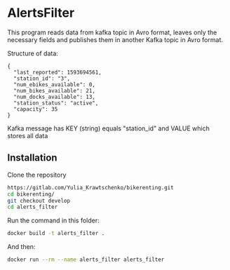 # AlertsFilter

This program reads data from kafka topic in Avro format, leaves only the necessary fields and publishes them in another Kafka topic in Avro format.

Structure of data:
```
{
  "last_reported": 1593694561,
  "station_id": "3",
  "num_ebikes_available": 0,
  "num_bikes_available": 21,
  "num_docks_available": 13,
  "station_status": "active",
  "capacity": 35
}
```

Kafka message has KEY (string) equals "station_id" and VALUE which stores all data

## Installation

Clone the repository 
```bash
https://gitlab.com/Yulia_Krawtschenko/bikerenting.git
cd bikerenting/
git checkout develop
cd alerts_filter
```

Run the command in this folder:

```bash
docker build -t alerts_filter .
```
And then:

```bash
docker run --rm --name alerts_filter alerts_filter
```
